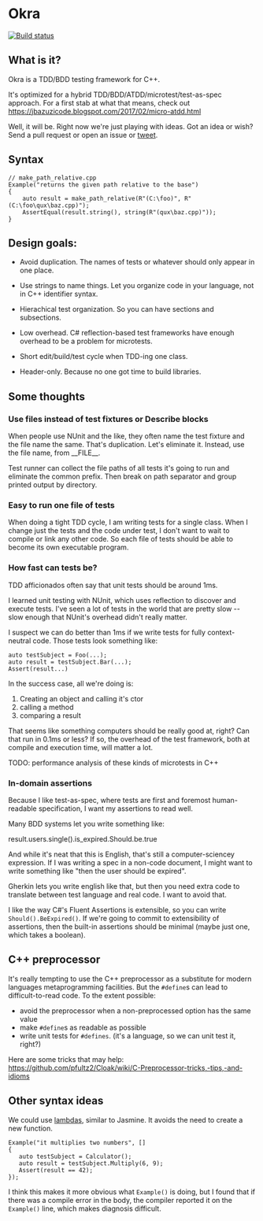 # Okra

[![Build status](https://ci.appveyor.com/api/projects/status/u80a5vwc2ru4mu0k/branch/master?svg=true)](https://ci.appveyor.com/project/JayBazuzi/okra/branch/master)

## What is it?

Okra is a TDD/BDD testing framework for C++. 

It's optimized for a hybrid TDD/BDD/ATDD/microtest/test-as-spec approach. For a first stab at what that means, check out https://jbazuzicode.blogspot.com/2017/02/micro-atdd.html

Well, it will be. Right now we're just playing with ideas. Got an idea or wish? Send a pull request or open an issue or [tweet](https://twitter.com/jaybazuzi).

## Syntax

```
// make_path_relative.cpp
Example("returns the given path relative to the base")
{
    auto result = make_path_relative(R"(C:\foo)", R"(C:\foo\qux\baz.cpp)");
    AssertEqual(result.string(), string(R"(qux\baz.cpp)"));
}
```

## Design goals:

- Avoid duplication. The names of tests or whatever should only appear in one place.

- Use strings to name things. Let you organize code in your language, not in C++ identifier syntax.

- Hierachical test organization. So you can have sections and subsections.

- Low overhead. C# reflection-based test frameworks have enough overhead to be a problem for microtests.

- Short edit/build/test cycle when TDD-ing one class.

- Header-only. Because no one got time to build libraries.

## Some thoughts

### Use files instead of  test fixtures or Describe blocks

When people use NUnit and the like, they often name the test fixture and the file name the same. That's duplication. Let's eliminate it. Instead, use the file name, from \_\_FILE\_\_.

Test runner can collect the file paths of all tests it's going to run and eliminate the common prefix. Then break on path separator and group printed output by directory.

### Easy to run one file of tests

When doing a tight TDD cycle, I am writing tests for a single class. When I change just the tests and the code under test, I don't want to wait to compile or link any other code. So each file of tests should be able to become its own executable program.

### How fast can tests be?

TDD afficionados often say that unit tests should be around 1ms. 

I learned unit testing with NUnit, which uses reflection to discover and execute tests. I've seen a lot of tests in the world that are pretty slow -- slow enough that NUnit's overhead didn't really matter. 

I suspect we can do better than 1ms if we write tests for fully context-neutral code. Those tests look something like:

```
auto testSubject = Foo(...);
auto result = testSubject.Bar(...);
Assert(result...)
```

In the success case, all we're doing is:

1. Creating an object and calling it's ctor
2. calling a method
3. comparing a result

That seems like something computers should be really good at, right? Can that run in 0.1ms or less? If so, the overhead of the test framework, both at compile and execution time, will matter a lot.

TODO: performance analysis of these kinds of microtests in C++

### In-domain assertions

Because I like test-as-spec, where tests are first and foremost human-readable specification, I want my assertions to read well.

Many BDD systems let you write something like:

   result.users.single().is_expired.Should.be.true
   
And while it's neat that this is English, that's still a computer-sciencey expression. If I was writing a spec in a non-code document, I might want to write something like "then the user should be expired".

Gherkin lets you write english like that, but then you need extra code to translate between test language and real code. I want to avoid that.

I like the way C#'s Fluent Assertions is extensible, so you can write `Should().BeExpired()`. If we're going to commit to extensibility of assertions, then the built-in assertions should be minimal (maybe just one, which takes a boolean).

## C++ preprocessor

It's really tempting to use the C++ preprocessor as a substitute for modern languages metaprogramming facilities. But the `#define`s can lead to difficult-to-read code. To the extent possible:

- avoid the preprocessor when a non-preprocessed option has the same value
- make `#define`s as readable as possible
- write unit tests for `#defines`. (it's a language, so we can unit test it, right?)

Here are some tricks that may help: https://github.com/pfultz2/Cloak/wiki/C-Preprocessor-tricks,-tips,-and-idioms

## Other syntax ideas

We could use [lambdas](http://en.cppreference.com/w/cpp/language/lambda), similar to Jasmine. It avoids the need to create a new function.
```
Example("it multiplies two numbers", []
{
   auto testSubject = Calculator();
   auto result = testSubject.Multiply(6, 9);
   Assert(result == 42);
});
```
I think this makes it more obvious what `Example()` is doing, but I found that if there was a compile error in the body, the compiler reported it on the `Example()` line, which makes diagnosis difficult.
